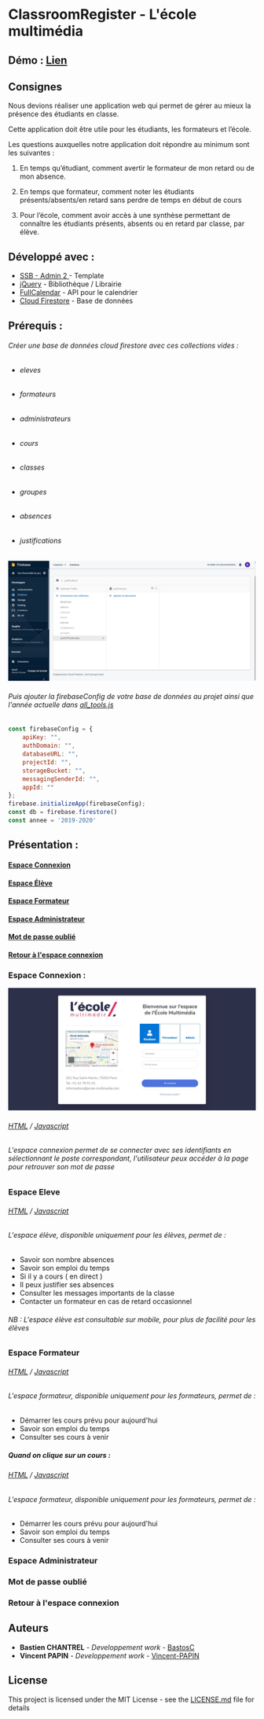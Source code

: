 
# ClassroomRegister - L'école multimédia

## Démo : [Lien](https://portfolio-bastien-chantrel.000webhostapp.com/index.html)


## Consignes

Nous devions réaliser une application web qui permet de gérer au mieux la présence des étudiants en classe.

Cette application doit être utile pour les étudiants, les formateurs et l’école.

Les questions auxquelles notre application doit répondre au minimum sont les suivantes :

1. En temps qu’étudiant, comment avertir le formateur de mon retard ou de mon absence.

2. En temps que formateur, comment noter les étudiants présents/absents/en retard sans perdre de temps en début de cours

3. Pour l’école, comment avoir accès à une synthèse permettant de connaître les étudiants présents, absents ou en retard par classe, par élève.


## Développé avec :

* [SSB - Admin 2 ](https://github.com/BlackrockDigital/startbootstrap-sb-admin-2) - Template
*  [jQuery](https://jquery.com/) - Bibliothèque / Librairie
*  [FullCalendar](https://fullcalendar.io/) - API pour le calendrier
*  [Cloud Firestore](https://firebase.google.com/docs/firestore) - Base de données

## Prérequis :


###### Créer une base de données cloud firestore avec ces collections vides :
* ######  eleves
* ###### formateurs
* ###### administrateurs
* ###### cours
* ###### classes
* ###### groupes
* ###### absences
* ###### justifications


![alt text](markdown-assets/Capture-database.JPG "Logo Title Text 1")


###### Puis ajouter la firebaseConfig de votre base de données au projet ainsi que l'année actuelle dans [all_tools.js](https://github.com/BastosC/Bascent/blob/master/js/all_tools.js)

```javascript
const firebaseConfig = {
    apiKey: "",
    authDomain: "",
    databaseURL: "",
    projectId: "",
    storageBucket: "",
    messagingSenderId: "",
    appId: ""
};
firebase.initializeApp(firebaseConfig);
const db = firebase.firestore()
const annee = '2019-2020'
```

## Présentation :

#### [Espace Connexion](#espace-connexion)
#### [Espace Élève](#espace-eleve)
#### [Espace Formateur](#espace-formateur)
#### [Espace Administrateur](#espace-administrateur)
#### [Mot de passe oublié](#espace-password)
#### [Retour à l'espace connexion](#espace-refresh)





<h3><a name="espace-connexion">Espace Connexion :</a></h3>

![alt text](markdown-assets/Capture-espace-connexion.JPG "Logo Title Text 1")
###### [HTML](https://github.com/BastosC/Bascent/blob/master/index.html) / [Javascript](https://github.com/BastosC/Bascent/blob/master/js/login.js)
###### L'espace connexion permet de se connecter avec ses identifiants en sélectionnant le poste correspondant, l'utilisateur peux accéder à la page pour retrouver son mot de passe



<h3><a name="espace-eleve">Espace Eleve</a></h3>


###### [HTML](https://github.com/BastosC/Bascent/blob/master/espace_eleve.html) / [Javascript](https://github.com/BastosC/Bascent/blob/master/js/eleve.js)
###### L'espace élève, disponible uniquement pour les élèves, permet de :
* Savoir son nombre absences
* Savoir son emploi du temps
* Si il y a cours ( en direct )
* Il peux justifier ses absences
* Consulter les messages importants de la classe
* Contacter un formateur en cas de retard occasionnel

###### NB :  L'espace élève est consultable sur mobile, pour plus de facilité pour les élèves

<h3><a name="espace-formateur">Espace Formateur</a></h3>


###### [HTML](https://github.com/BastosC/Bascent/blob/master/espace_formateur.html) / [Javascript](https://github.com/BastosC/Bascent/blob/master/js/formateur.js)
###### L'espace formateur, disponible uniquement pour les formateurs, permet de :
* Démarrer les cours prévu pour aujourd'hui
* Savoir son emploi du temps
* Consulter ses cours à venir

##### Quand on clique sur un cours : 

###### [HTML](https://github.com/BastosC/Bascent/blob/master/espace_formateur_cours.html) / [Javascript](https://github.com/BastosC/Bascent/blob/master/js/formateur_cours.js)
###### L'espace formateur, disponible uniquement pour les formateurs, permet de :
* Démarrer les cours prévu pour aujourd'hui
* Savoir son emploi du temps
* Consulter ses cours à venir


<h3><a name="espace-administrateur">Espace Administrateur</a></h3>
<h3><a name="espace-password">Mot de passe oublié</a></h3>
<h3><a name="espace-refresh">Retour à l'espace connexion</a></h3>






## Auteurs

* **Bastien CHANTREL** - *Developpement work* - [BastosC](https://github.com/BastosC)
* **Vincent PAPIN** - *Developpement work* - [Vincent-PAPIN](https://github.com/Vincent-PAPIN)


## License

This project is licensed under the MIT License - see the [LICENSE.md](LICENSE.md) file for details


